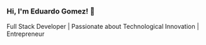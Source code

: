 ### Hi, I'm Eduardo Gomez! 👋

Full Stack Developer | Passionate about Technological Innovation | Entrepreneur
